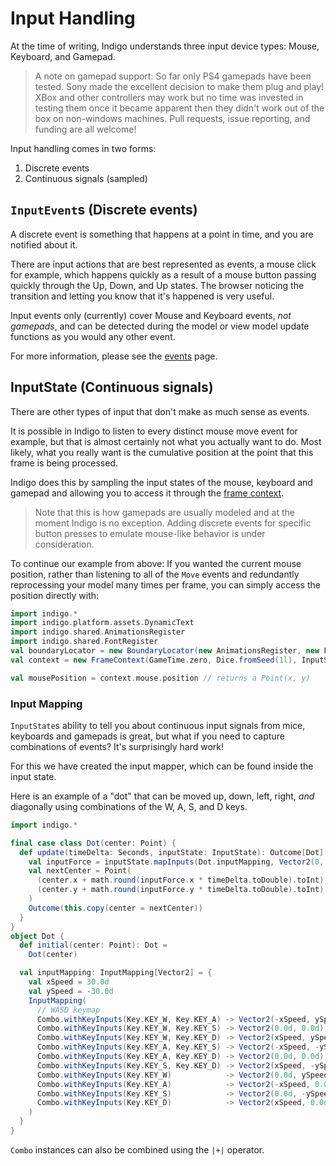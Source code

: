 # Input Handling

At the time of writing, Indigo understands three input device types: Mouse, Keyboard, and Gamepad.

> A note on gamepad support: So far only PS4 gamepads have been tested. Sony made the excellent decision to make them plug and play! XBox and other controllers may work but no time was invested in testing them once it became apparent then they didn't work out of the box on non-windows machines. Pull requests, issue reporting, and funding are all welcome!

Input handling comes in two forms:

1. Discrete events
2. Continuous signals (sampled)

## `InputEvent`s (Discrete events)

A discrete event is something that happens at a point in time, and you are notified about it.

There are input actions that are best represented as events, a mouse click for example, which happens quickly as a result of a mouse button passing quickly through the Up, Down, and Up states. The browser noticing the transition and letting you know that it's happened is very useful.

Input events only (currently) cover Mouse and Keyboard events, _not gamepads_, and can be detected during the model or view model update functions as you would any other event.

For more information, please see the [events](/gameloop/events.md) page.

## InputState (Continuous signals)

There are other types of input that don't make as much sense as events.

It is possible in Indigo to listen to every distinct mouse move event for example, but that is almost certainly not what you actually want to do. Most likely, what you really want is the cumulative position at the point that this frame is being processed.

Indigo does this by sampling the input states of the mouse, keyboard and gamepad and allowing you to access it through the [frame context](/gameloop/frame-context.md).

> Note that this is how gamepads are usually modeled and at the moment Indigo is no exception. Adding discrete events for specific button presses to emulate mouse-like behavior is under consideration.

To continue our example from above: If you wanted the current mouse position, rather than listening to all of the `Move` events and redundantly reprocessing your model many times per frame, you can simply access the position directly with:

```scala mdoc:js:shared:invisible
import indigo.*
import indigo.platform.assets.DynamicText
import indigo.shared.AnimationsRegister
import indigo.shared.FontRegister
val boundaryLocator = new BoundaryLocator(new AnimationsRegister, new FontRegister, new DynamicText)
val context = new FrameContext(GameTime.zero, Dice.fromSeed(1l), InputState.default, boundaryLocator, ())
```

```scala mdoc:js
val mousePosition = context.mouse.position // returns a Point(x, y)
```

### Input Mapping

`InputState`s ability to tell you about continuous input signals from mice, keyboards and gamepads is great, but what if you need to capture combinations of events? It's surprisingly hard work!

For this we have created the input mapper, which can be found inside the input state.

Here is an example of a "dot" that can be moved up, down, left, right, _and_ diagonally using combinations of the W, A, S, and D keys.

```scala mdoc:js
import indigo.*

final case class Dot(center: Point) {
  def update(timeDelta: Seconds, inputState: InputState): Outcome[Dot] = {
    val inputForce = inputState.mapInputs(Dot.inputMapping, Vector2(0, 0))
    val nextCenter = Point(
      (center.x + math.round(inputForce.x * timeDelta.toDouble).toInt),
      (center.y + math.round(inputForce.y * timeDelta.toDouble).toInt)
    )
    Outcome(this.copy(center = nextCenter))
  }
}
object Dot {
  def initial(center: Point): Dot =
    Dot(center)

  val inputMapping: InputMapping[Vector2] = {
    val xSpeed = 30.0d
    val ySpeed = -30.0d
    InputMapping(
      // WASD keymap
      Combo.withKeyInputs(Key.KEY_W, Key.KEY_A) -> Vector2(-xSpeed, ySpeed),
      Combo.withKeyInputs(Key.KEY_W, Key.KEY_S) -> Vector2(0.0d, 0.0d),
      Combo.withKeyInputs(Key.KEY_W, Key.KEY_D) -> Vector2(xSpeed, ySpeed),
      Combo.withKeyInputs(Key.KEY_A, Key.KEY_S) -> Vector2(-xSpeed, -ySpeed),
      Combo.withKeyInputs(Key.KEY_A, Key.KEY_D) -> Vector2(0.0d, 0.0d),
      Combo.withKeyInputs(Key.KEY_S, Key.KEY_D) -> Vector2(xSpeed, -ySpeed),
      Combo.withKeyInputs(Key.KEY_W)            -> Vector2(0.0d, ySpeed),
      Combo.withKeyInputs(Key.KEY_A)            -> Vector2(-xSpeed, 0.0d),
      Combo.withKeyInputs(Key.KEY_S)            -> Vector2(0.0d, -ySpeed),
      Combo.withKeyInputs(Key.KEY_D)            -> Vector2(xSpeed, 0.0d)
    )
  }
}

```

`Combo` instances can also be combined using the `|+|` operator.
